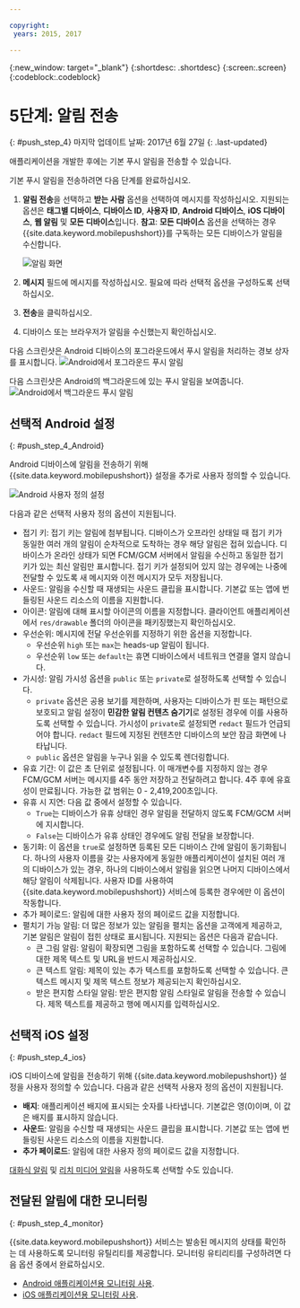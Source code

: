 ```yaml
---

copyright:
 years: 2015, 2017

---
```


{:new_window: target="_blank"}
{:shortdesc: .shortdesc}
{:screen:.screen}
{:codeblock:.codeblock}

# 5단계: 알림 전송
{: #push_step_4}
마지막 업데이트 날짜: 2017년 6월 27일
{: .last-updated}


애플리케이션을 개발한 후에는 기본 푸시 알림을 전송할 수 있습니다. 

기본 푸시 알림을 전송하려면 다음 단계를 완료하십시오. 

1. **알림 전송**을 선택하고 **받는 사람** 옵션을 선택하여 메시지를 작성하십시오. 지원되는 옵션은 **태그별 디바이스**, **디바이스 ID**, **사용자 ID**, **Android 디바이스**, **iOS 디바이스**, **웹 알림** 및 **모든 디바이스**입니다.
**참고**: **모든 디바이스** 옵션을 선택하는 경우 {{site.data.keyword.mobilepushshort}}를 구독하는 모든 디바이스가 알림을 수신합니다. 
	
	![알림 화면](images/tag_notification.jpg)

2. **메시지** 필드에 메시지를 작성하십시오. 필요에 따라 선택적 옵션을 구성하도록 선택하십시오.
3. **전송**을 클릭하십시오. 
3. 디바이스 또는 브라우저가 알림을 수신했는지 확인하십시오. 

다음 스크린샷은 Android 디바이스의 포그라운드에서 푸시
알림을 처리하는 경보 상자를 표시합니다.
	![Android에서 포그라운드 푸시 알림](images/Android_Screenshot.jpg)

다음 스크린샷은 Android의 백그라운드에 있는 푸시 알림을 보여줍니다.
	![Android에서 백그라운드 푸시 알림](images/background.jpg)

## 선택적 Android 설정 
{: #push_step_4_Android}

Android 디바이스에 알림을 전송하기 위해 {{site.data.keyword.mobilepushshort}} 설정을 추가로 사용자 정의할 수 있습니다.  

![Android 사용자 정의 설정](images/android_custom_settings.jpg)

다음과 같은 선택적 사용자 정의 옵션이 지원됩니다.

- 접기 키: 접기 키는 알림에 첨부됩니다. 디바이스가 오프라인 상태일 때 접기 키가 동일한 여러 개의 알림이 순차적으로 도착하는 경우 해당 알림은 접혀 있습니다. 디바이스가 온라인 상태가 되면 FCM/GCM 서버에서 알림을 수신하고 동일한 접기 키가 있는 최신 알림만 표시합니다. 접기 키가 설정되어 있지 않는 경우에는 나중에 전달할 수 있도록 새 메시지와 이전 메시지가 모두 저장됩니다.
- 사운드: 알림을 수신할 때 재생되는 사운드 클립을 표시합니다. 기본값 또는 앱에 번들링된 사운드 리소스의 이름을 지원합니다. 
- 아이콘: 알림에 대해 표시할 아이콘의 이름을 지정합니다. 클라이언트 애플리케이션에서 `res/drawable` 폴더의 아이콘을 패키징했는지 확인하십시오. 
- 우선순위: 메시지에 전달 우선순위를 지정하기 위한 옵션을 지정합니다.  
	- 우선순위 `high` 또는 `max`는 heads-up 알림이 됩니다. 
	- 우선순위 `low` 또는 `default`는 휴면 디바이스에서 네트워크 연결을 열지 않습니다.  
- 가시성: 알림 가시성 옵션을 `public` 또는 `private`로 설정하도록 선택할 수 있습니다.  
	- `private` 옵션은 공용 보기를 제한하며, 사용자는 디바이스가 핀 또는 패턴으로 보호되고 알림 설정이 **민감한 알림 컨텐츠 숨기기**로 설정된 경우에 이를 사용하도록 선택할 수 있습니다. 가시성이 `private`로 설정되면 `redact` 필드가 언급되어야 합니다. `redact` 필드에 지정된 컨텐츠만 디바이스의 보안 잠금 화면에 나타납니다.  
	- `public` 옵션은 알림을 누구나 읽을 수 있도록 렌더링합니다.
- 유효 기간: 이 값은 초 단위로 설정됩니다. 이 매개변수를 지정하지 않는 경우 FCM/GCM 서버는 메시지를 4주 동안 저장하고 전달하려고 합니다. 4주 후에 유효성이 만료됩니다. 가능한 값 범위는 0 - 2,419,200초입니다.
- 유휴 시 지연: 다음 값 중에서 설정할 수 있습니다. 
	- `True`는 디바이스가 유휴 상태인 경우 알림을 전달하지 않도록 FCM/GCM 서버에 지시합니다. 
	- `False`는 디바이스가 유휴 상태인 경우에도 알림 전달을 보장합니다. 
- 동기화: 이 옵션을 `true`로 설정하면 등록된 모든 디바이스 간에 알림이 동기화됩니다. 하나의 사용자 이름을 갖는 사용자에게 동일한 애플리케이션이 설치된 여러 개의 디바이스가 있는 경우, 하나의 디바이스에서 알림을 읽으면 나머지 디바이스에서 해당 알림이 삭제됩니다. 사용자 ID를 사용하여 {{site.data.keyword.mobilepushshort}} 서비스에 등록한 경우에만 이 옵션이 작동합니다.
- 추가 페이로드: 알림에 대한 사용자 정의 페이로드 값을 지정합니다. 
- 펼치기 가능 알림: 더 많은 정보가 있는 알림을 펼치는 옵션을 고객에게 제공하고, 기본 알림은 알림이 접힌 상태로 표시됩니다. 지원되는 옵션은 다음과 같습니다.
	- 큰 그림 알림: 알림이 확장되면 그림을 포함하도록 선택할 수 있습니다. 그림에 대한 제목 텍스트 및 URL을 반드시 제공하십시오. 
	- 큰 텍스트 알림: 제목이 있는 추가 텍스트를 포함하도록 선택할 수 있습니다. 큰 텍스트 메시지 및 제목 텍스트 정보가 제공되는지 확인하십시오. 
	- 받은 편지함 스타일 알림: 받은 편지함 알림 스타일로 알림을 전송할 수 있습니다. 제목 텍스트를 제공하고 행에 메시지를 입력하십시오. 	 

## 선택적 iOS 설정 
{: #push_step_4_ios}

iOS 디바이스에 알림을 전송하기 위해 {{site.data.keyword.mobilepushshort}} 설정을 사용자 정의할 수 있습니다. 다음과 같은 선택적 사용자 정의 옵션이 지원됩니다.

- **배지**: 애플리케이션 배지에 표시되는 숫자를 나타냅니다. 기본값은 영(0)이며, 이 값은 배지를 표시하지 않습니다. 
- **사운드**: 알림을 수신할 때 재생되는 사운드 클립을 표시합니다. 기본값 또는 앱에 번들링된 사운드 리소스의 이름을 지원합니다.
- **추가 페이로드**: 알림에 대한 사용자 정의 페이로드 값을 지정합니다.

[대화식 알림](https://github.com/ibm-bluemix-mobile-services/bms-clientsdk-swift-push/tree/Doc#interactive-notifications) 및 [리치 미디어 알림](https://github.com/ibm-bluemix-mobile-services/bms-clientsdk-swift-push/tree/Doc#enabling-rich-media-notifications)을 사용하도록 선택할 수도 있습니다.

## 전달된 알림에 대한 모니터링 
{: #push_step_4_monitor}

{{site.data.keyword.mobilepushshort}} 서비스는 발송된 메시지의 상태를 확인하는 데 사용하도록 모니터링 유틸리티를 제공합니다. 모니터링 유티리티를 구성하려면 다음 옵션 중에서 완료하십시오. 

- [Android 애플리케이션용 모니터링 사용](https://github.com/ibm-bluemix-mobile-services/bms-clientsdk-android-push/tree/Doc#monitoring).
- [iOS 애플리케이션용 모니터링 사용](https://github.com/ibm-bluemix-mobile-services/bms-clientsdk-swift-push/tree/Doc#enable-monitoring).
